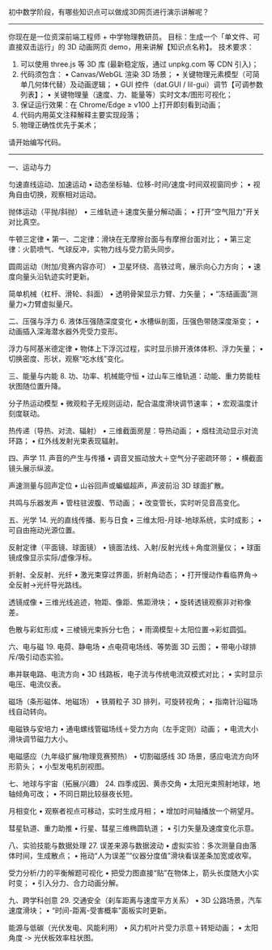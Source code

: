 初中数学阶段，有哪些知识点可以做成3D网页进行演示讲解呢？

---

你现在是一位资深前端工程师 + 中学物理教研员。
目标：生成一个「单文件、可直接双击运行」的 3D 动画网页 demo，用来讲解【知识点名称】。
技术要求：
1) 可以使用 three.js 等 3D 库 (最新稳定版，通过 unpkg.com 等 CDN 引入)；
2) 代码须包含：
   • Canvas/WebGL 渲染 3D 场景；
   • 关键物理元素模型（可简单几何体代替）及动画逻辑；
   • GUI 控件（dat.GUI / lil-gui）调节【可调参数列表】；
   • 关键物理量（速度、力、能量等）实时文本/图形可视化；
3) 保证运行效果：在 Chrome/Edge ≥ v100 上打开即刻看到动画；
4) 代码内用英文注释解释主要实现段落；
5) 物理正确性优先于美术；

请开始编写代码。

---

一、运动与力


匀速直线运动、加速运动
• 动态坐标轴、位移-时间/速度-时间双视窗同步；
• 视角自由切换，观察相对运动。



抛体运动（平抛/斜抛）
• 三维轨迹＋速度矢量分解动画；
• 打开“空气阻力”开关对比真空。



牛顿三定律
• 第一、二定律：滑块在无摩擦台面与有摩擦台面对比；
• 第三定律：火箭喷气、气球反冲，实物力线与受力箭头同步。



圆周运动（附加/竞赛内容亦可）
• 卫星环绕、高铁过弯，展示向心力方向；
• 速度向量头沿轨迹实时更新。



简单机械（杠杆、滑轮、斜面）
• 透明骨架显示力臂、力矢量；
• “冻结画面”测量力×力臂虚拟量尺。



二、压强与浮力
6. 液体压强随深度变化
   • 水槽纵剖面，压强色带随深度渐变；
   • 动画插入深海潜水器外壳受力变形。


浮力与阿基米德定律
• 物体上下浮沉过程，实时显示排开液体体积、浮力矢量；
• 切换密度、形状，观察“吃水线”变化。

三、能量与内能
8. 功、功率、机械能守恒
   • 过山车三维轨道：动能、重力势能柱状图随位置升降。


分子热运动模型
• 微观粒子无规则运动，配合温度滑块调节速率；
• 宏观温度计刻度联动。



热传递（导热、对流、辐射）
• 三维截面房屋：导热动画；
• 烟柱流动显示对流环路；
• 红外线发射光束表现辐射。



四、声学
11. 声音的产生与传播
    • 调音叉振动放大＋空气分子密疏环带；
    • 横截面镜头展示纵波。


声速测量与回声定位
• 山谷回声或蝙蝠超声，声波前沿 3D 球面扩散。



共鸣与乐器发声
• 管柱驻波腹、节动画；
• 改变管长，实时听见音高变化。



五、光学
14. 光的直线传播、影与日食
    • 三维太阳-月球-地球系统，实时成影；
    • 可自由拖动光源位置。


反射定律（平面镜、球面镜）
• 镜面法线、入射/反射光线＋角度测量仪；
• 球面镜成像显示实际/虚像浮标。



折射、全反射、光纤
• 激光束穿过界面，折射角动态；
• 打开慢动作看临界角→全反射→光纤导光路线。



透镜成像
• 三维光线追迹，物距、像距、焦距滑块；
• 旋转透镜观察非对称像差。



色散与彩虹形成
• 三棱镜光束拆分七色；
• 雨滴模型＋太阳位置→彩虹圆弧。



六、电与磁
19. 电荷、静电场
    • 点电荷电场线、等势面 3D 云图；
    • 带电小球排斥/吸引动态实验。


串并联电路、电流方向
• 3D 线路板，电子流与传统电流双模式对比；
• 实时显示电压、电流仪表。



磁场（条形磁体、地磁场）
• 铁屑粒子 3D 排列，可旋转视角；
• 指南针沿磁场线自动转向。



电磁铁与安培力
• 通电螺线管磁场线＋受力方向（左手定则）动画；
• 电流大小滑块调节磁力大小。



电磁感应（九年级扩展/物理竞赛预热）
• 切割磁感线 3D 场景，感应电流方向环形箭头；
• 小型发电机剖视图。



七、地球与宇宙（拓展/兴趣）
24. 四季成因、黄赤交角
    • 太阳光束照射地球，地轴倾角可改；
    • 不同日期比较昼夜长短。


月相变化
• 观察者视点可移动，实时生成月相；
• 增加时间轴播放一个朔望月。



彗星轨道、重力助推
• 行星、彗星三维椭圆轨道；
• 引力矢量及速度变化示意。



八、实验技能与数据处理
27. 误差来源与数据波动
    • 虚拟实验：多次测量自由落体时间，生成散点；
    • 拖动“人为误差”“仪器分度值”滑块看误差条加宽或收窄。


受力分析/力的平衡解题可视化
• 把受力图直接“贴”在物体上，箭头长度随大小实时变；
• 引入分力、合力动画分解。

九、跨学科创意
29. 交通安全（刹车距离与速度平方关系）
    • 3D 公路场景，汽车速度滑块；
    • “时间-距离-受害概率”面板实时更新。


能源与低碳（光伏发电、风能利用）
• 风力机叶片受力示意＋转矩动画；
• 太阳角度 ‑> 光伏板效率柱状图。